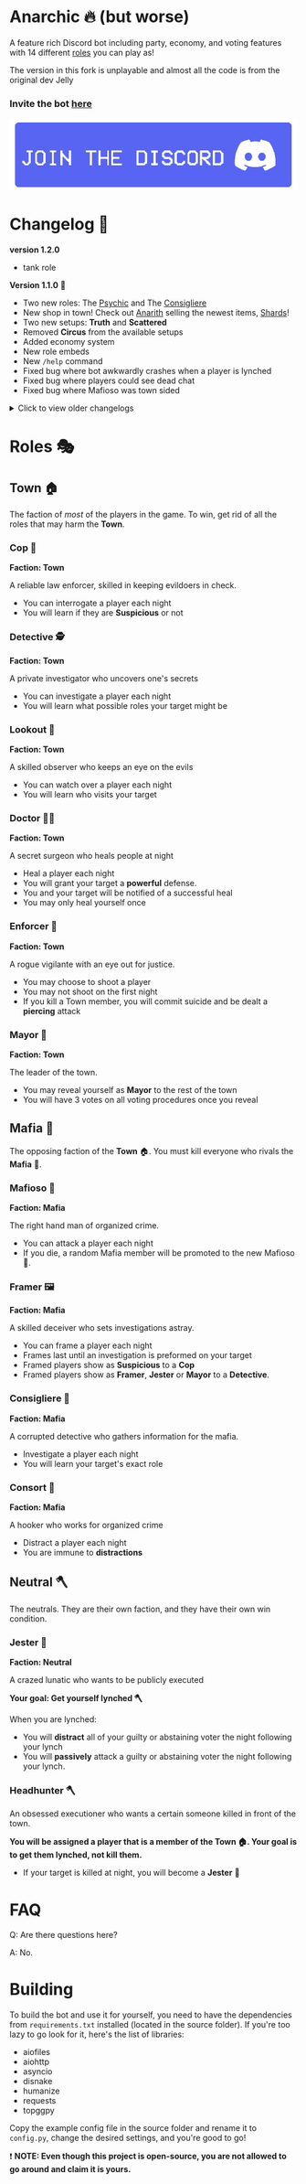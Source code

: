 # Anarchic :fire: (but worse)
A feature rich Discord bot including party, economy, and voting features with 14 different [roles](#roles) you can play as!

The version in this fork is unplayable and almost all the code is from the original dev Jelly

### Invite the bot [here](https://discord.com/api/oauth2/authorize?client_id=887118309827432478&permissions=105696980048&scope=bot%20applications.commands)
<p align="center" width="100%">
  <a href="https://discord.gg/ApvrUsXFxk"><img src="./images/jointhediscord.png"></a>
</p>


# Changelog :memo:
**version 1.2.0**
- tank role

**Version 1.1.0** :ghost:
- Two new roles: The [Psychic](#psychic) and The [Consigliere](#consigliere)
- New shop in town! Check out [Anarith](#anarith) selling the newest items, [Shards](#shards)!
- Two new setups: __**Truth**__ and __**Scattered**__
- Removed __**Circus**__ from the available setups
- Added economy system
- New role embeds
- New `/help` command
- Fixed bug where bot awkwardly crashes when a player is lynched
- Fixed bug where players could see dead chat
- Fixed bug where Mafioso was town sided

<details>
  <summary>Click to view older changelogs</summary>
  
**Version 1.0.1** :camera:
- Targeting bug fix
- New Doctor image
- New Doctor targeting image
- New Jester image
- Game results will now be shown in the channel `/start` was used

**Version 1.0.0** :computer:
- Added the following roles: Cop, Detective, Lookout, Doctor, Enforcer, Mayor, Headhunter, Jester, Mafioso, Consort, Framer
- Created party system (Wills, Voting, Joining, Leaving, Starting, Changing the setup, The actual game)
- Added help commands (Role info, List of all roles, List of all setups)

</details>

# Roles :performing_arts:
## Town :house:
The faction of *most* of the players in the game. To win, get rid of all the roles that may harm the **Town**.

### Cop :mag_right:
**Faction: Town**

A reliable law enforcer, skilled in keeping evildoers in check.
- You can interrogate a player each night
- You will learn if they are **Suspicious** or not


### Detective :detective:
**Faction: Town**

A private investigator who uncovers one's secrets

- You can investigate a player each night
- You will learn what possible roles your target might be


### Lookout 🔭
**Faction: Town**

A skilled observer who keeps an eye on the evils

- You can watch over a player each night
- You will learn who visits your target


### Doctor 🧑‍⚕️
**Faction: Town**

A secret surgeon who heals people at night


- Heal a player each night
- You will grant your target a **powerful** defense.
- You and your target will be notified of a successful heal
- You may only heal yourself once


### Enforcer 🔫
**Faction: Town**

A rogue vigilante with an eye out for justice.

- You may choose to shoot a player
- You may not shoot on the first night
- If you kill a Town member, you will commit suicide and be dealt a **piercing** attack


### Mayor 🎩
**Faction: Town**

The leader of the town.

- You may reveal yourself as **Mayor** to the rest of the town
- You will have 3 votes on all voting procedures once you reveal


## Mafia :wilted_flower:
The opposing faction of the **Town** :house:. You must kill everyone who rivals the **Mafia** :wilted_flower:.

### Mafioso :wilted_flower:
**Faction: Mafia**

The right hand man of organized crime.

- You can attack a player each night
- If you die, a random Mafia member will be promoted to the new Mafioso 🥀.

### Framer :framed_picture:
**Faction: Mafia**

A skilled deceiver who sets investigations astray.

- You can frame a player each night
- Frames last until an investigation is preformed on your target
- Framed players show as **Suspicious** to a **Cop**
- Framed players show as **Framer**, **Jester** or **Mayor** to a **Detective**.

### Consigliere :magnet:
**Faction: Mafia**

A corrupted detective who gathers information for the mafia.

- Investigate a player each night
- You will learn your target's exact role

### Consort :revolving_hearts:
**Faction: Mafia**

A hooker who works for organized crime

- Distract a player each night
- You are immune to **distractions**

## Neutral 🪓
The neutrals. They are their own faction, and they have their own win condition.

### Jester :clown_face:
**Faction: Neutral**

A crazed lunatic who wants to be publicly executed

**Your goal: Get yourself lynched :axe:**

When you are lynched:
- You will **distract** all of your guilty or abstaining voter the night following your lynch
- You will **passively** attack a guilty or abstaining voter the night following your lynch.

### Headhunter :axe:

An obsessed executioner who wants a certain someone killed in front of the town.

**You will be assigned a player that is a member of the Town :house:. Your goal is to get them lynched, not kill them.**

- If your target is killed at night, you will become a **Jester** :clown_face:

# FAQ
Q: Are there questions here?

A: No.

# Building
To build the bot and use it for yourself, you need to have the dependencies from `requirements.txt` installed (located in the source folder). If you're too lazy to go look for it, here's the list of libraries:

- aiofiles
- aiohttp
- asyncio
- disnake
- humanize
- requests
- topggpy

Copy the example config file in the source folder and rename it to `config.py`, change the desired settings, and you're good to go!

❗ **NOTE: Even though this project is open-source, you are not allowed to go around and claim it is yours.**
